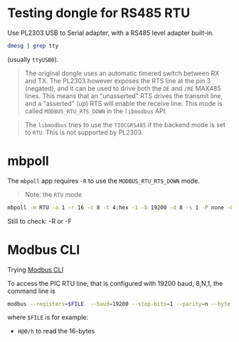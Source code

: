 # Testing dongle for RS485 RTU

Use PL2303 USB to Serial adapter, with a RS485 level adapter built-in.

```sh
dmesg | grep tty
```

(usually `ttyUSB0`).

> The original dongle uses an automatic timered switch between RX and TX. The PL2303 however exposes the RTS line at the pin 3 (negated), and it can be used to drive both the `DE` and `/RE` MAX485 lines. This means that an "unasserted" RTS drives the transmit line, and a "asserted" (up) RTS will enable the receive line. This mode is called `MODBUS_RTU_RTS_DOWN` in the `libmodbus` API.

> The `libmodbus` tries to use the `TIOCGRS485` if the backend mode is set to `RTU`. This is not supported by PL2303.

# mbpoll

The `mbpoll` app requires `-R` to use the `MODBUS_RTU_RTS_DOWN` mode.

> Note: the `RTU` mode

```sh
mbpoll -m RTU -a 1 -r 16 -c 8 -t 4:hex -1 -b 19200 -d 8 -s 1 -P none -0 -R /dev/ttyUSB0
```

Still to check: -R or -F

# Modbus CLI

Trying [Modbus CLI](https://github.com/favalex/modbus-cli)

To access the PIC RTU line, that is configured with 19200 baud, 8,N,1, the command line is

```sh
modbus --registers=$FILE  --baud=19200 --stop-bits=1 --parity=n --byte-order=be ttyUSB0
```

where `$FILE` is for example:

- `H@0/h` to read the 16-bytes 